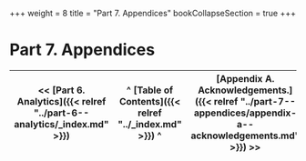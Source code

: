 +++
weight = 8
title = "Part 7. Appendices"
bookCollapseSection = true
+++

# Part 7\. Appendices

| \<\< [Part 6\. Analytics]({{< relref "../part-6--analytics/_index.md" >}}) | ^ [Table of Contents]({{< relref "../_index.md" >}}) ^ | [Appendix A\. Acknowledgements\.]({{< relref "../part-7--appendices/appendix-a--acknowledgements.md" >}}) \>\> |
| --- | --- | --- |


